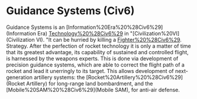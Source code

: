 # Guidance Systems (Civ6)

Guidance Systems is an [Information%20Era%20%28Civ6%29](Information Era) [Technology%20%28Civ6%29](technology) in "[Civilization%20VI](Civilization VI). "It can be hurried by killing a [Fighter%20%28Civ6%29](Fighter). 
Strategy.
After the perfection of rocket technology it is only a matter of time that its greatest advantage, its capability of sustained and controlled flight, is harnessed by the weapons experts. This is done via development of precision guidance systems, which are able to correct the flight path of a rocket and lead it unerringly to its target. 
This allows development of next-generation artillery systems: the [Rocket%20Artillery%20%28Civ6%29](Rocket Artillery) for long-range land bombardment, and the [Mobile%20SAM%20%28Civ6%29](Mobile SAM), for anti-air defense. 